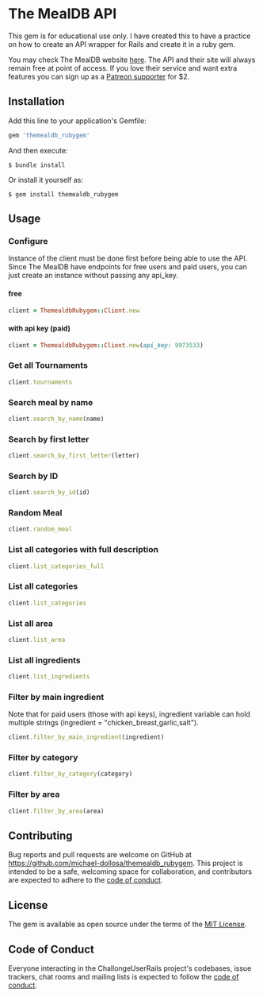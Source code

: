 # The MealDB API

This gem is for educational use only. I have created this to have a practice on how to create an API wrapper for Rails and create it in a ruby gem.

You may check The MealDB website [here](https://www.themealdb.com/api.php). The API and their site will always remain free at point of access. If you love their service and want extra features you can sign up as a [Patreon supporter](https://www.patreon.com/thedatadb) for $2.

## Installation

Add this line to your application's Gemfile:

```ruby
gem 'themealdb_rubygem'
```

And then execute:

    $ bundle install

Or install it yourself as:

    $ gem install themealdb_rubygem
    
## Usage


### Configure
Instance of the client must be done first before being able to use the API. Since The MealDB have endpoints for free users and paid users, you can just create an instance without passing any api_key.

#### free

```ruby
client = ThemealdbRubygem::Client.new
```

#### with api key (paid)

```ruby
client = ThemealdbRubygem::Client.new(api_key: 9973533)
```


### Get all Tournaments

```ruby
client.tournaments
```

### Search meal by name

```ruby
client.search_by_name(name)
```

### Search by first letter

```ruby
client.search_by_first_letter(letter)
```

### Search by ID

```ruby
client.search_by_id(id)
```

### Random Meal

```ruby
client.random_meal
```

### List all categories with full description

```ruby
client.list_categories_full
```

### List all categories

```ruby
client.list_categories
```

### List all area

```ruby
client.list_area
```

### List all ingredients

```ruby
client.list_ingredients
```

### Filter by main ingredient
Note that for paid users (those with api keys), ingredient variable can hold multiple strings (ingredient = "chicken_breast,garlic,salt").

```ruby
client.filter_by_main_ingredient(ingredient)
```

### Filter by category

```ruby
client.filter_by_category(category)
```

### Filter by area

```ruby
client.filter_by_area(area)
```

## Contributing

Bug reports and pull requests are welcome on GitHub at https://github.com/michael-dollosa/themealdb_rubygem. This project is intended to be a safe, welcoming space for collaboration, and contributors are expected to adhere to the [code of conduct](https://github.com/michael-dollosa/themealdb_rubygem/blob/master/CODE_OF_CONDUCT.md).


## License

The gem is available as open source under the terms of the [MIT License](https://opensource.org/licenses/MIT).

## Code of Conduct

Everyone interacting in the ChallongeUserRails project's codebases, issue trackers, chat rooms and mailing lists is expected to follow the [code of conduct](https://github.com/michael-dollosa/themealdb_rubygem/blob/master/CODE_OF_CONDUCT.md).
